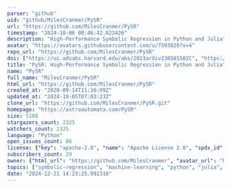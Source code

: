 ```yaml
---
parser: "github"
uid: "github/MilesCranmer/PySR"
url: "https://github.com/MilesCranmer/PySR"
timestamp: "2024-10-06 00:46:42.822426"
description: "High-Performance Symbolic Regression in Python and Julia"
avatar: "https://avatars.githubusercontent.com/u/7593028?v=4"
repo_url: "https://github.com/MilesCranmer/PySR"
doi: ["https://ui.adsabs.harvard.edu/abs/2023arXiv230501582C", "https://ui.adsabs.harvard.edu/abs/2024ascl.soft09018C/abstract"]
title: "PySR: High-Performance Symbolic Regression in Python and Julia"
name: "PySR"
full_name: "MilesCranmer/PySR"
html_url: "https://github.com/MilesCranmer/PySR"
created_at: "2020-09-14T11:16:09Z"
updated_at: "2024-10-05T07:03:23Z"
clone_url: "https://github.com/MilesCranmer/PySR.git"
homepage: "https://astroautomata.com/PySR"
size: 5108
stargazers_count: 2325
watchers_count: 2325
language: "Python"
open_issues_count: 86
license: {"key": "apache-2.0", "name": "Apache License 2.0", "spdx_id": "Apache-2.0", "url": "https://api.github.com/licenses/apache-2.0", "node_id": "MDc6TGljZW5zZTI="}
subscribers_count: 29
owner: {"html_url": "https://github.com/MilesCranmer", "avatar_url": "https://avatars.githubusercontent.com/u/7593028?v=4", "login": "MilesCranmer", "type": "User"}
topics: ["symbolic-regression", "machine-learning", "python", "julia", "genetic-algorithm", "automl", "interpretable-ml", "data-science", "explainable-ai", "scikit-learn", "symbolic", "algorithm", "distributed-systems", "evolutionary-algorithms", "equation-discovery"]
date: "2024-12-21 14:23:25.992316"
---
```


